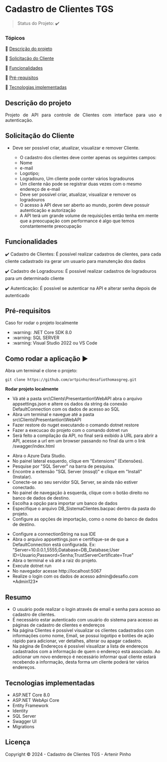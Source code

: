 <h1>Cadastro de Clientes TGS</h1> 

> Status do Projeto: :heavy_check_mark:

### Tópicos 

:small_blue_diamond: [Descrição do projeto](#descrição-do-projeto)

:small_blue_diamond: [Solicitação do Cliente](#solicitação-do-cliente)

:small_blue_diamond: [Funcionalidades](#funcionalidades)

:small_blue_diamond: [Pré-requisitos](#pré-requisitos)

:small_blue_diamond: [Tecnologias implementadas](#tecnologias-implementadas)


## Descrição do projeto 

<p align="justify">
  Projeto de API para controle de Clientes com interface para uso e autenticação. 
</p>

## Solicitação do Cliente

<ul>
  <li>Deve ser possível criar, atualizar, visualizar e remover Cliente.</span></li>
  <ul>
    <li><span>O cadastro dos clientes deve conter apenas os seguintes campos:</span></li>
    <li><span>Nome</span></li>
    <li><span>e-mail</span></li>
    <li><span>Logotipo;</span></li>
    <li><span>Logradouro, Um cliente pode conter vários logradouros</span></li>
    <li><span>Um cliente não pode se registrar duas vezes com o mesmo endereço de e-mail</span></li>
    <li><span>Deve ser possível criar, atualizar, visualizar e remover os logradouros</span></li>
	<li><span>O acesso à API deve ser aberto ao mundo, porém deve possuir autenticação e autorização</span></li>
	<li><span>A API terá um grande volume de requisições então tenha em mente que a preocupação com performance é algo que temos constantemente preocupação</span></li>
  </ul>
</ul>

## Funcionalidades

:heavy_check_mark: Cadastro de Clientes: É possível realizar cadastros de clientes, para cada cliente cadastrado ira gerar um usuario para manutenção dos dados

:heavy_check_mark: Cadastro de Logradouros: É possível realizar cadastros de logradouros para um determinado cliente

:heavy_check_mark: Autenticação: É possível se autenticar na API e alterar senha depois de autenticado

## Pré-requisitos

Caso for rodar o projeto localmente
<ul>
  <li>:warning: .NET Core SDK 8.0</li>
  <li>:warning: SQL SERVER</li>
  <li>:warning: Visual Studio 2022 ou VS Code</li>
  </ul>

## Como rodar a aplicação :arrow_forward:

Abra um terminal e clone o projeto: 

```
git clone https://github.com/artpinho/desafiothomasgreg.git
```

<b>Rodar projeto localmente</b>
<ul>
  <li>Vá até a pasta src\Clients\Presentantion\WebAPI abra o arquivo appsettings.json e altere os dados da string da conexão DefaultConnection com os dados de acesso ao SQL</li>
  <li>Abra um terminal e navegue até a pasta src\Clients\Presentantion\WebAPI</li>
  <li>Fazer restore do nuget executando o comando dotnet restore</li>
  <li>Fazer a execucao do projeto com o comando dotnet run</li>
  <li>Será feito a compilação da API, no final será exibido à URL para abrir a API, acesse a url em um browser passando no final da urm o link /swagger/index.html</li>
</ul>
<ul>
    <li>Abra o Azure Data Studio.</li>
    <li>No painel lateral esquerdo, clique em "Extensions" (Extensões).</li>
    <li>Pesquise por "SQL Server" na barra de pesquisa.</li>
    <li>Encontre a extensão "SQL Server (mssql)" e clique em "Install" (Instalar).</li>
    <li>Conecte-se ao seu servidor SQL Server, se ainda não estiver conectado.</li>
    <li>No painel de navegação à esquerda, clique com o botão direito no banco de dados de destino.</li>
    <li>Escolha a opção para importar um banco de dados</li>
    <li>Especifique o arquivo DB_SistemaClientes.bacpac dentro da pasta do projeto.</li>
    <li>Configure as opções de importação, como o nome do banco de dados de destino.</li>
</ul>
<ul>
  <li>Configure a connectionString na sua IDE</li>
  <li>Abra o arquivo appsettings.json e certifique-se de que a DefaultConnection está configurada. Ex: "Server=10.0.0.1,5555;Database=DB_Database;User ID=Usuario;Password=Senha;TrustServerCertificate=True"</li>
  <li>Abra o terminal e vá até a raiz do projeto.</li>
  <li>Execute dotnet run</li>
  <li>No navegador acesse http://localhost:5067</li>
  <li>Realize o login com os dados de acesso admin@desafio.com *Admin123*</li>
</ul>


## Resumo
<ul>
<li>O usuário pode realizar o login através de email e senha para acesso ao cadastro de clientes.</li>
<li>É necessário estar autenticado com usuário do sistema para acesso as páginas de cadastro de clientes e endereços</li>
<li>Na página Clientes é possível visualizar os clientes cadastrados com informações como nome, Email, se possui logotipo e botões de ação rápido para adicionar, ver detalhes, alterar ou apagar cadastro.</li>
<li>Na página de Endereços é possível visualizar a lista de endereços cadastrados com a informação de quem o endereço está associado. Ao adicionar um novo endereço é necessário informar qual cliente estará recebendo a informação, desta forma um cliente poderá ter vários endereços.</li>
</ul>

## Tecnologias implementadas
<ul>
<li>ASP.NET Core 8.0</li>
<li>ASP.NET WebApi Core</li>
<li>Entity Framework</li>
<li>Identity</li>
<li>SQL Server</li>
<li>Swagger UI</li>
<li>Migrations</li>
</ul>

## Licença 

Copyright :copyright: 2024 - Cadastro de Clientes TGS - Artenir Pinho
